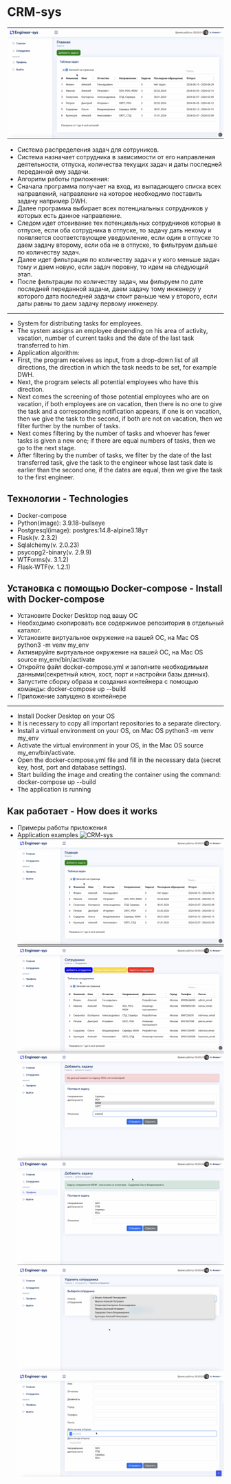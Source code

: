  # CRM-sys
 ![CRM-sys](https://github.com/Alexey777F/Engineers-App/blob/main/eng_app2.png)
 * Система распределения задач для сотруников.
 * Система назначает сотрудника в зависимости от его направления деятельности, отпуска, количества текущих задач и даты последней переданной ему задачи.
 * Алгоритм работы приложения:
 * Сначала программа получает на вход, из выпадающего списка всех направлений, направление на которое необходимо поставить задачу например DWH.
 * Далее программа выбирает всех потенциальных сотрудников у которых есть данное направление.
 * Следом идет отсеивание тех потенциальных сотрудников которые в отпуске, если оба сотрудника в отпуске, то задачу дать некому и появляется соответствующее уведомление, если один в отпуске то даем задачу второму, если оба не в отпуске, то фильтруем дальше по количеству задач.
 * Далее идет фильтрация по количеству задач и у кого меньше задач тому и даем новую, если задач поровну, то идем на следующий этап.
 * После фильтрации по количеству задач, мы фильруем по дате последней переданной задачи, даем задачу тому инженеру у которого дата последней задачи стоит раньше чем у второго, если даты равны то даем задачу первому инженеру.


 ___
 * System for distributing tasks for employees.
 * The system assigns an employee depending on his area of ​​activity, vacation, number of current tasks and the date of the last task transferred to him.
 * Application algorithm:
 * First, the program receives as input, from a drop-down list of all directions, the direction in which the task needs to be set, for example DWH.
 * Next, the program selects all potential employees who have this direction.
 * Next comes the screening of those potential employees who are on vacation, if both employees are on vacation, then there is no one to give the task and a corresponding notification appears, if one is on vacation, then we give the task to the second, if both are not on vacation, then we filter further by the number of tasks.
 * Next comes filtering by the number of tasks and whoever has fewer tasks is given a new one; if there are equal numbers of tasks, then we go to the next stage.
 * After filtering by the number of tasks, we filter by the date of the last transferred task, give the task to the engineer whose last task date is earlier than the second one, if the dates are equal, then we give the task to the first engineer.

## Технологии - Technologies
 * Docker-compose
 * Python(image): 3.9.18-bullseye
 * Postgresql(image): postgres:14.8-alpine3.18ут
 * Flask(v. 2.3.2)
 * Sqlalchemy(v. 2.0.23)
 * psycopg2-binary(v. 2.9.9)
 * WTForms(v. 3.1.2)
 * Flask-WTF(v. 1.2.1)
 
## Установка с помощью Docker-compose - Install with Docker-compose
 * Установите Docker Desktop под вашу ОС
 * Необходимо скопировать все содержимое репозитория в отдельный каталог.
 * Установите виртуальное окружение на вашей ОС, на Mac OS python3 -m venv my_env
 * Активируйте виртуальное окружение на вашей ОС, на Mac OS source my_env/bin/activate
 * Откройте файл docker-compose.yml и заполните необходимыми данными(секретный ключ, хост, порт и настройки базы данных).
 * Запустите сборку образа и создания контейнера с помощью команды: docker-compose up --build
 * Приложение запущено в контейнере 
 ___
 * Install Docker Desktop on your OS
 * It is necessary to copy all important repositories to a separate directory.
 * Install a virtual environment on your OS, on Mac OS python3 -m venv my_env
 * Activate the virtual environment in your OS, in the Mac OS source my_env/bin/activate.
 * Open the docker-compose.yml file and fill in the necessary data (secret key, host, port and database settings).
 * Start building the image and creating the container using the command: docker-compose up --build
 * The application is running
   
## Как работает - How does it works
  * Примеры работы приложения
  * Application examples
  ![CRM-sys](https://github.com/Alexey777F/Engineers-App/blob/main/eng_app1.png)
  ![CRM-sys](https://github.com/Alexey777F/Engineers-App/blob/main/eng_app2.png)
  ![CRM-sys](https://github.com/Alexey777F/Engineers-App/blob/main/eng_app3.png)
  ![CRM-sys](https://github.com/Alexey777F/Engineers-App/blob/main/eng_app4.png)
  ![CRM-sys](https://github.com/Alexey777F/Engineers-App/blob/main/eng_app5.png)
  ![CRM-sys](https://github.com/Alexey777F/Engineers-App/blob/main/eng_app6.png)
  ![CRM-sys](https://github.com/Alexey777F/Engineers-App/blob/main/eng_app7.png)

